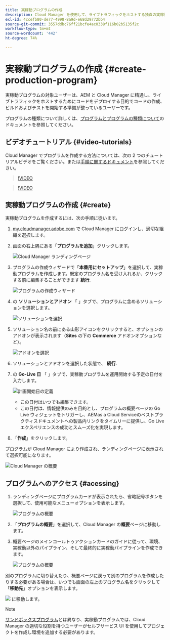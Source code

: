 ```yaml
---
title: 実稼動プログラムの作成
description: Cloud Manager を使用して、ライブトラフィックをホストする独自の実稼動プログラムを作成する方法について説明します。
exl-id: 4ccefb80-de77-4998-8a9d-e68d29772bb4
source-git-commit: 3557ddbc76ff21bcfe4ac0338f116b02b5135f2c
workflow-type: tm+mt
source-wordcount: '442'
ht-degree: 74%

---
```



# 実稼動プログラムの作成 {#create-production-program}

実稼動プログラムの対象ユーザーは、AEM と Cloud Manager に精通し、ライブトラフィックをホストするためにコードをデプロイする目的でコードの作成、ビルドおよびテストを開始する準備が整っているユーザーです。

プログラムの種類について詳しくは、[プログラムとプログラムの種類について](program-types.md)のドキュメントを参照してください。

## ビデオチュートリアル {#video-tutorials}

Cloud Manager でプログラムを作成する方法については、次の 2 つのチュートリアルビデオをご覧ください。または[手順に関するドキュメント](#create)を参照してください。

>[!VIDEO](https://video.tv.adobe.com/v/334953)

>[!VIDEO](https://video.tv.adobe.com/v/334954)

## 実稼動プログラムの作成 {#create}

実稼動プログラムを作成するには、次の手順に従います。

1. [my.cloudmanager.adobe.com](https://my.cloudmanager.adobe.com/) で Cloud Manager にログインし、適切な組織を選択します。

1. 画面の右上隅にある「**プログラムを追加**」クリックします。

   ![Cloud Manager ランディングページ](assets/first_timelogin1.png)

1. プログラムの作成ウィザードで「**本番用にセットアップ**」を選択して、実稼動プログラムを作成します。既定のプログラム名を受け入れるか、クリックする前に編集することができます **続行**.

   ![プログラムの作成ウィザード](assets/create-prod1.png)

1. の **ソリューションとアドオン** 「 」タブで、プログラムに含めるソリューションを選択します。

   ![ソリューションを選択](assets/setup-prod-select.png)

1. ソリューション名の前にある山形アイコンをクリックすると、オプションのアドオンが表示されます（**Sites** の下の **Commerce** アドオンオプションなど）。

   ![アドオンを選択](assets/setup-prod-commerce.png)

1. ソリューションとアドオンを選択した状態で、 **続行**.

1. の **Go-Live 日** 「 」タブで、実稼動プログラムを運用開始する予定の日付を入力します。

   ![計画開始日の定義](assets/setup-go-live.png)

   * この日付はいつでも編集できます。
   * この日付は、情報提供のみを目的とし、プログラムの概要ページの Go Live ウィジェットをトリガーし、AEMas a Cloud Serviceのベストプラクティスドキュメントへの製品内リンクをタイムリーに提供し、Go Live エクスペリエンスの成功とスムーズ化を実現します。

1. 「**作成**」をクリックします。

プログラムが Cloud Manager により作成され、ランディングページに表示されて選択可能になります。

![Cloud Manager の概要](assets/navigate-cm.png)

## プログラムへのアクセス {#acessing}

1. ランディングページにプログラムカードが表示されたら、省略記号ボタンを選択して、使用可能なメニューオプションを表示します。

   ![プログラムの概要](assets/program-overview.png)

1. 「**プログラムの概要**」を選択して、Cloud Manager の&#x200B;**概要**&#x200B;ページに移動します。

1. 概要ページのメインコールトゥアクションカードのガイドに従って、環境、実稼動以外のパイプライン、そして最終的に実稼動パイプラインを作成できます。

   ![プログラムの概要](assets/set-up-prod5.png)

別のプログラムに切り替えたり、概要ページに戻って別のプログラムを作成したりする必要がある場合は、いつでも画面の左上のプログラム名をクリックして「**移動先**」オプションを表示します。

![](assets/create-program-a1.png) に移動します。

>[!NOTE]
>
>[サンドボックスプログラム](introduction-sandbox-programs.md#auto-creation)とは異なり、実稼動プログラムでは、Cloud Manager の適切な役割を持つユーザーがセルフサービス UI を使用してプロジェクトを作成し環境を追加する必要があります。
